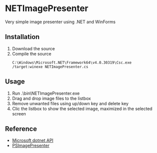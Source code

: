 # NETImagePresenter
Very simple image presenter using .NET and WinForms

## Installation
1. Download the source
2. Compile the source
   ```
   C:\Windows\Microsoft.NET\Framework64\v4.0.30319\Csc.exe /target:winexe NETImagePresenter.cs
   ```

## Usage
1. Run .\bin\NETImagePresenter.exe
2. Drag and drop image files to the listbox
3. Remove unwanted files using up/down key and delete key
4. Clic the listbox to show the selected image, maximized in the selected screen

## Reference
* [Microsoft dotnet API](https://docs.microsoft.com/en-us/dotnet/api/system.windows.forms)
* [PSImagePresenter](https://github.com/hamletmun/PSImagePresenter)
